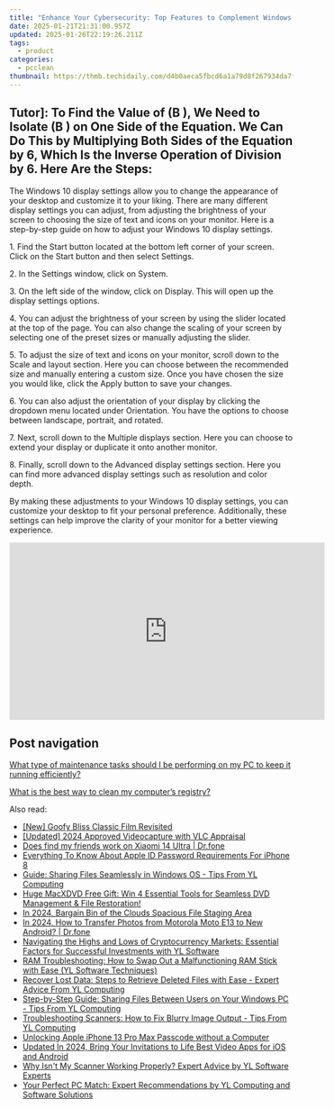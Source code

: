```yaml
---
title: "Enhance Your Cybersecurity: Top Features to Complement Windows Defender by YL Software"
date: 2025-01-21T21:31:00.957Z
updated: 2025-01-26T22:19:26.211Z
tags:
  - product
categories:
  - pcclean
thumbnail: https://thmb.techidaily.com/d4b0aeca5fbcd6a1a79d8f267934da7fc9e25344d0a71eb82ee67d6e6ce44256.jpg
---
```


## Tutor]: To Find the Value of \(B \), We Need to Isolate \(B \) on One Side of the Equation. We Can Do This by Multiplying Both Sides of the Equation by 6, Which Is the Inverse Operation of Division by 6. Here Are the Steps:

The Windows 10 display settings allow you to change the appearance of your desktop and customize it to your liking. There are many different display settings you can adjust, from adjusting the brightness of your screen to choosing the size of text and icons on your monitor. Here is a step-by-step guide on how to adjust your Windows 10 display settings. 

1\. Find the Start button located at the bottom left corner of your screen. Click on the Start button and then select Settings.

2\. In the Settings window, click on System.

3\. On the left side of the window, click on Display. This will open up the display settings options. 

4\. You can adjust the brightness of your screen by using the slider located at the top of the page. You can also change the scaling of your screen by selecting one of the preset sizes or manually adjusting the slider.

5\. To adjust the size of text and icons on your monitor, scroll down to the Scale and layout section. Here you can choose between the recommended size and manually entering a custom size. Once you have chosen the size you would like, click the Apply button to save your changes.

6\. You can also adjust the orientation of your display by clicking the dropdown menu located under Orientation. You have the options to choose between landscape, portrait, and rotated.

7\. Next, scroll down to the Multiple displays section. Here you can choose to extend your display or duplicate it onto another monitor.

8\. Finally, scroll down to the Advanced display settings section. Here you can find more advanced display settings such as resolution and color depth. 

By making these adjustments to your Windows 10 display settings, you can customize your desktop to fit your personal preference. Additionally, these settings can help improve the clarity of your monitor for a better viewing experience.

<!-- affiliate ads begin -->
<iframe width="560" height="315" src="https://www.youtube.com/embed/Q-mXUpVQijU?si=f1MzflPJ8-bD2_iQ" title="YouTube video player" frameborder="0" allow="accelerometer; autoplay; clipboard-write; encrypted-media; gyroscope; picture-in-picture; web-share" referrerpolicy="strict-origin-when-cross-origin" allowfullscreen></iframe>
<!-- affiliate ads end -->

## Post navigation

[What type of maintenance tasks should I be performing on my PC to keep it running efficiently?](https://tools.techidaily.com/pcclean/products/)

[What is the best way to clean my computer’s registry?](https://tools.techidaily.com/pcclean/products/)

<ins class="adsbygoogle"
     style="display:block"
     data-ad-format="autorelaxed"
     data-ad-client="ca-pub-7571918770474297"
     data-ad-slot="1223367746"></ins>

<ins class="adsbygoogle"
     style="display:block"
     data-ad-client="ca-pub-7571918770474297"
     data-ad-slot="8358498916"
     data-ad-format="auto"
     data-full-width-responsive="true"></ins>

<span class="atpl-alsoreadstyle">Also read:</span>
<div><ul>
<li><a href="https://some-techniques.techidaily.com/new-goofy-bliss-classic-film-revisited/"><u>[New] Goofy Bliss Classic Film Revisited</u></a></li>
<li><a href="https://screen-recording.techidaily.com/updated-2024-approved-videocapture-with-vlc-appraisal/"><u>[Updated] 2024 Approved Videocapture with VLC Appraisal</u></a></li>
<li><a href="https://location-social.techidaily.com/does-find-my-friends-work-on-xiaomi-14-ultra-drfone-by-drfone-virtual-android/"><u>Does find my friends work on Xiaomi 14 Ultra | Dr.fone</u></a></li>
<li><a href="https://apple-account.techidaily.com/everything-to-know-about-apple-id-password-requirements-for-iphone-8-by-drfone-ios/"><u>Everything To Know About Apple ID Password Requirements For iPhone 8</u></a></li>
<li><a href="https://discover-fantastic.techidaily.com/guide-sharing-files-seamlessly-in-windows-os-tips-from-yl-computing/"><u>Guide: Sharing Files Seamlessly in Windows OS - Tips From YL Computing</u></a></li>
<li><a href="https://blog-min.techidaily.com/huge-macxdvd-free-gift-win-4-essential-tools-for-seamless-dvd-management-and-file-restoration/"><u>Huge MacXDVD Free Gift: Win 4 Essential Tools for Seamless DVD Management & File Restoration!</u></a></li>
<li><a href="https://article-helps.techidaily.com/in-2024-bargain-bin-of-the-clouds-spacious-file-staging-area/"><u>In 2024, Bargain Bin of the Clouds Spacious File Staging Area</u></a></li>
<li><a href="https://android-transfer.techidaily.com/in-2024-how-to-transfer-photos-from-motorola-moto-e13-to-new-android-drfone-by-drfone-transfer-from-android-transfer-from-android/"><u>In 2024, How to Transfer Photos from Motorola Moto E13 to New Android? | Dr.fone</u></a></li>
<li><a href="https://discover-fantastic.techidaily.com/navigating-the-highs-and-lows-of-cryptocurrency-markets-essential-factors-for-successful-investments-with-yl-software/"><u>Navigating the Highs and Lows of Cryptocurrency Markets: Essential Factors for Successful Investments with YL Software</u></a></li>
<li><a href="https://discover-fantastic.techidaily.com/ram-troubleshooting-how-to-swap-out-a-malfunctioning-ram-stick-with-ease-yl-software-techniques/"><u>RAM Troubleshooting: How to Swap Out a Malfunctioning RAM Stick with Ease (YL Software Techniques)</u></a></li>
<li><a href="https://discover-fantastic.techidaily.com/recover-lost-data-steps-to-retrieve-deleted-files-with-ease-expert-advice-from-yl-computing/"><u>Recover Lost Data: Steps to Retrieve Deleted Files with Ease - Expert Advice From YL Computing</u></a></li>
<li><a href="https://discover-fantastic.techidaily.com/step-by-step-guide-sharing-files-between-users-on-your-windows-pc-tips-from-yl-computing/"><u>Step-by-Step Guide: Sharing Files Between Users on Your Windows PC - Tips From YL Computing</u></a></li>
<li><a href="https://discover-fantastic.techidaily.com/troubleshooting-scanners-how-to-fix-blurry-image-output-tips-from-yl-computing/"><u>Troubleshooting Scanners: How to Fix Blurry Image Output - Tips From YL Computing</u></a></li>
<li><a href="https://ios-unlock.techidaily.com/unlocking-apple-iphone-13-pro-max-passcode-without-a-computer-by-drfone-ios/"><u>Unlocking Apple iPhone 13 Pro Max Passcode without a Computer</u></a></li>
<li><a href="https://video-creation-software.techidaily.com/updated-in-2024-bring-your-invitations-to-life-best-video-apps-for-ios-and-android/"><u>Updated In 2024, Bring Your Invitations to Life Best Video Apps for iOS and Android</u></a></li>
<li><a href="https://discover-fantastic.techidaily.com/why-isnt-my-scanner-working-properly-expert-advice-by-yl-software-experts/"><u>Why Isn't My Scanner Working Properly? Expert Advice by YL Software Experts</u></a></li>
<li><a href="https://discover-fantastic.techidaily.com/your-perfect-pc-match-expert-recommendations-by-yl-computing-and-software-solutions/"><u>Your Perfect PC Match: Expert Recommendations by YL Computing and Software Solutions</u></a></li>
</ul></div>

